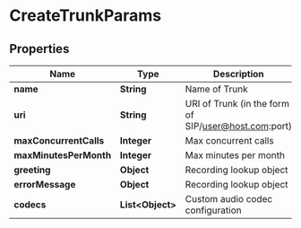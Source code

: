 
# CreateTrunkParams

## Properties
Name | Type | Description | Notes
------------ | ------------- | ------------- | -------------
**name** | **String** | Name of Trunk |  [optional]
**uri** | **String** | URI of Trunk (in the form of SIP/user@host.com:port) |  [optional]
**maxConcurrentCalls** | **Integer** | Max concurrent calls |  [optional]
**maxMinutesPerMonth** | **Integer** | Max minutes per month |  [optional]
**greeting** | **Object** | Recording lookup object |  [optional]
**errorMessage** | **Object** | Recording lookup object |  [optional]
**codecs** | **List&lt;Object&gt;** | Custom audio codec configuration |  [optional]



